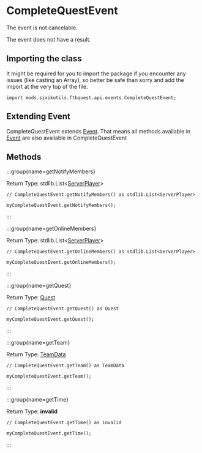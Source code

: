 # CompleteQuestEvent

The event is not cancelable.

The event does not have a result.

## Importing the class

It might be required for you to import the package if you encounter any issues (like casting an Array), so better be safe than sorry and add the import at the very top of the file.
```zenscript
import mods.sixikutils.ftbquest.api.events.CompleteQuestEvent;
```


## Extending Event

CompleteQuestEvent extends [Event](/forge/api/event/Event). That means all methods available in [Event](/forge/api/event/Event) are also available in CompleteQuestEvent

## Methods

:::group{name=getNotifyMembers}

Return Type: stdlib.List&lt;[ServerPlayer](/vanilla/api/entity/type/player/ServerPlayer)&gt;

```zenscript
// CompleteQuestEvent.getNotifyMembers() as stdlib.List<ServerPlayer>

myCompleteQuestEvent.getNotifyMembers();
```

:::

:::group{name=getOnlineMembers}

Return Type: stdlib.List&lt;[ServerPlayer](/vanilla/api/entity/type/player/ServerPlayer)&gt;

```zenscript
// CompleteQuestEvent.getOnlineMembers() as stdlib.List<ServerPlayer>

myCompleteQuestEvent.getOnlineMembers();
```

:::

:::group{name=getQuest}

Return Type: [Quest](/mods/sixikutils/ftbquest/quests/Quest)

```zenscript
// CompleteQuestEvent.getQuest() as Quest

myCompleteQuestEvent.getQuest();
```

:::

:::group{name=getTeam}

Return Type: [TeamData](/mods/sixikutils/ftbquest/quests/TeamData)

```zenscript
// CompleteQuestEvent.getTeam() as TeamData

myCompleteQuestEvent.getTeam();
```

:::

:::group{name=getTime}

Return Type: **invalid**

```zenscript
// CompleteQuestEvent.getTime() as invalid

myCompleteQuestEvent.getTime();
```

:::


